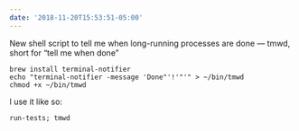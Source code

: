 ```yaml
---
date: '2018-11-20T15:53:51-05:00'
---
```

New shell script to tell me when long-running processes are done — tmwd, short for “tell me when done”

```
brew install terminal-notifier
echo "terminal-notifier -message 'Done"'!'"'" > ~/bin/tmwd
chmod +x ~/bin/tmwd
```

I use it like so:

```
run-tests; tmwd
```
